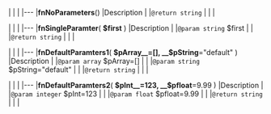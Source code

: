 
|	|	|
|---
|__fnNoParameters__()	|Description		|
|`@return string`	|	|	|

|	|	|
|---
|__fnSingleParamter__( __$first__ )	|Description		|
|`@param string` $first	|		|
|`@return string`	|	|	|

|	|	|
|---
|__fnDefaultParamters1__( __$pArray__=[], __$pString__="default" )	|Description		|
|`@param array` $pArray=[]	|		|
|`@param string` $pString="default"	|		|
|`@return string`	|	|	|

|	|	|
|---
|__fnDefaultParamters2__( __$pInt__=123, __$pfloat__=9.99 )	|Description		|
|`@param integer` $pInt=123	|		|
|`@param float` $pfloat=9.99	|		|
|`@return string`	|	|	|
